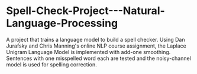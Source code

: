 # Spell-Check-Project---Natural-Language-Processing
A project that trains a language model to build a spell checker. Using Dan Jurafsky and Chris Manning's online NLP course assignment, the Laplace Unigram Language Model is implemented with add-one smoothing. Sentences with one misspelled word each are tested and the noisy-channel model is used for spelling correction.
